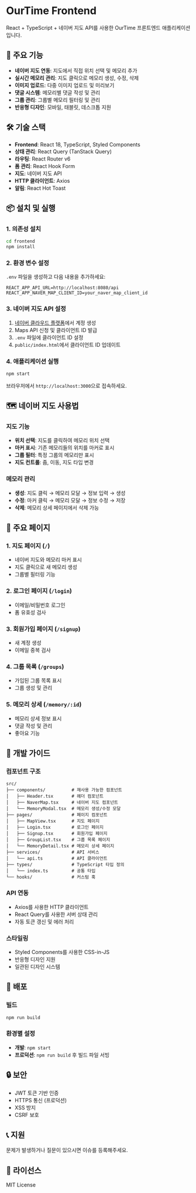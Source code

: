 # OurTime Frontend

React + TypeScript + 네이버 지도 API를 사용한 OurTime 프론트엔드 애플리케이션입니다.

## 🚀 주요 기능

- **네이버 지도 연동**: 지도에서 직접 위치 선택 및 메모리 추가
- **실시간 메모리 관리**: 지도 클릭으로 메모리 생성, 수정, 삭제
- **이미지 업로드**: 다중 이미지 업로드 및 미리보기
- **댓글 시스템**: 메모리별 댓글 작성 및 관리
- **그룹 관리**: 그룹별 메모리 필터링 및 관리
- **반응형 디자인**: 모바일, 태블릿, 데스크톱 지원

## 🛠️ 기술 스택

- **Frontend**: React 18, TypeScript, Styled Components
- **상태 관리**: React Query (TanStack Query)
- **라우팅**: React Router v6
- **폼 관리**: React Hook Form
- **지도**: 네이버 지도 API
- **HTTP 클라이언트**: Axios
- **알림**: React Hot Toast

## 📦 설치 및 실행

### 1. 의존성 설치

```bash
cd frontend
npm install
```

### 2. 환경 변수 설정

`.env` 파일을 생성하고 다음 내용을 추가하세요:

```env
REACT_APP_API_URL=http://localhost:8080/api
REACT_APP_NAVER_MAP_CLIENT_ID=your_naver_map_client_id
```

### 3. 네이버 지도 API 설정

1. [네이버 클라우드 플랫폼](https://www.ncloud.com/)에서 계정 생성
2. Maps API 신청 및 클라이언트 ID 발급
3. `.env` 파일에 클라이언트 ID 설정
4. `public/index.html`에서 클라이언트 ID 업데이트

### 4. 애플리케이션 실행

```bash
npm start
```

브라우저에서 `http://localhost:3000`으로 접속하세요.

## 🗺️ 네이버 지도 사용법

### 지도 기능
- **위치 선택**: 지도를 클릭하여 메모리 위치 선택
- **마커 표시**: 기존 메모리들의 위치를 마커로 표시
- **그룹 필터**: 특정 그룹의 메모리만 표시
- **지도 컨트롤**: 줌, 이동, 지도 타입 변경

### 메모리 관리
- **생성**: 지도 클릭 → 메모리 모달 → 정보 입력 → 생성
- **수정**: 마커 클릭 → 메모리 모달 → 정보 수정 → 저장
- **삭제**: 메모리 상세 페이지에서 삭제 가능

## 📱 주요 페이지

### 1. 지도 페이지 (`/`)
- 네이버 지도와 메모리 마커 표시
- 지도 클릭으로 새 메모리 생성
- 그룹별 필터링 기능

### 2. 로그인 페이지 (`/login`)
- 이메일/비밀번호 로그인
- 폼 유효성 검사

### 3. 회원가입 페이지 (`/signup`)
- 새 계정 생성
- 이메일 중복 검사

### 4. 그룹 목록 (`/groups`)
- 가입된 그룹 목록 표시
- 그룹 생성 및 관리

### 5. 메모리 상세 (`/memory/:id`)
- 메모리 상세 정보 표시
- 댓글 작성 및 관리
- 좋아요 기능

## 🔧 개발 가이드

### 컴포넌트 구조
```
src/
├── components/          # 재사용 가능한 컴포넌트
│   ├── Header.tsx       # 헤더 컴포넌트
│   ├── NaverMap.tsx     # 네이버 지도 컴포넌트
│   └── MemoryModal.tsx  # 메모리 생성/수정 모달
├── pages/               # 페이지 컴포넌트
│   ├── MapView.tsx      # 지도 페이지
│   ├── Login.tsx        # 로그인 페이지
│   ├── Signup.tsx       # 회원가입 페이지
│   ├── GroupList.tsx    # 그룹 목록 페이지
│   └── MemoryDetail.tsx # 메모리 상세 페이지
├── services/            # API 서비스
│   └── api.ts           # API 클라이언트
├── types/               # TypeScript 타입 정의
│   └── index.ts         # 공통 타입
└── hooks/               # 커스텀 훅
```

### API 연동
- Axios를 사용한 HTTP 클라이언트
- React Query를 사용한 서버 상태 관리
- 자동 토큰 갱신 및 에러 처리

### 스타일링
- Styled Components를 사용한 CSS-in-JS
- 반응형 디자인 지원
- 일관된 디자인 시스템

## 🚀 배포

### 빌드
```bash
npm run build
```

### 환경별 설정
- **개발**: `npm start`
- **프로덕션**: `npm run build` 후 빌드 파일 서빙

## 🔒 보안

- JWT 토큰 기반 인증
- HTTPS 통신 (프로덕션)
- XSS 방지
- CSRF 보호

## 📞 지원

문제가 발생하거나 질문이 있으시면 이슈를 등록해주세요.

## 📄 라이선스

MIT License
